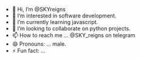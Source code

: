 - 👋 Hi, I’m @SKYreigns
- 👀 I’m interested in software development.
- 🌱 I’m currently learning javascript. 
- 💞️ I’m looking to collaborate on python projects.
- 📫 How to reach me ... @SKY_reigns on telegram 
- 😄 Pronouns: ... male.
- ⚡ Fun fact: ... 

<!---
SKYreigns/SKYreigns is a ✨ special ✨ repository because its `README.md` (this file) appears on your GitHub profile.
You can click the Preview link to take a look at your changes.
--->
